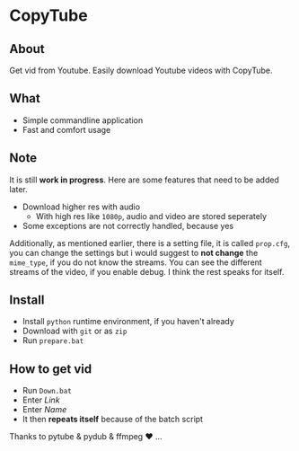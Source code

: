 # CopyTube
## About
Get vid from Youtube. 
Easily download Youtube videos with CopyTube.

## What
* Simple commandline application
* Fast and comfort usage

## Note
It is still **work in progress**. Here are some features that
need to be added later.

* Download higher res with audio
  * With high res like `1080p`, audio and video are stored seperately
* Some exceptions are not correctly handled, because yes

Additionally, as mentioned earlier, there is a setting file, it is called
`prop.cfg`, you can change the settings but i would suggest to **not change** the
`mime_type`, if you do not know the streams. You can see the different streams
of the video, if you enable debug. I think the rest speaks for itself.

## Install
* Install `python` runtime environment, if you haven't already
* Download with `git` or as `zip`
* Run `prepare.bat`

## How to get vid
* Run `Down.bat`
* Enter *Link*
* Enter *Name*
* It then **repeats itself** because of the batch script

Thanks to pytube & pydub & ffmpeg ❤️ ...
